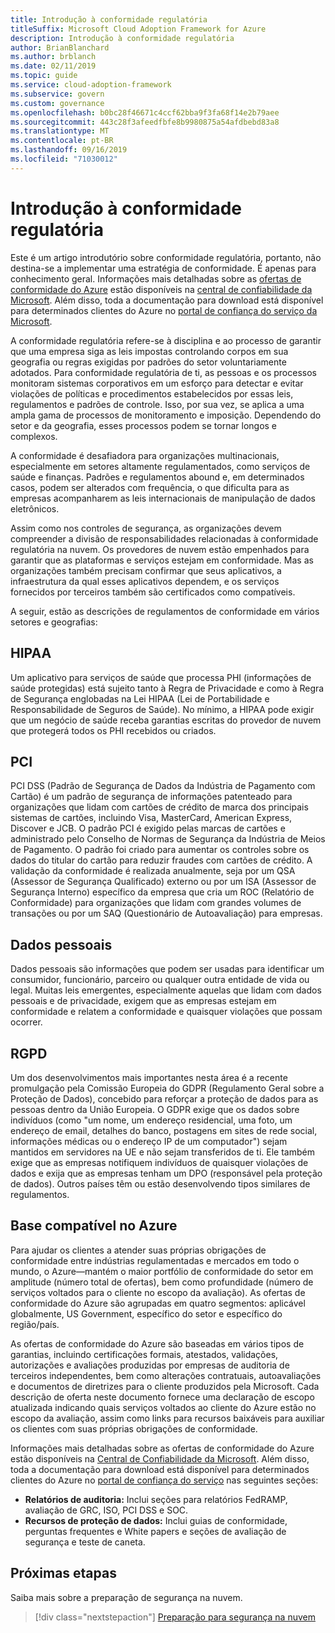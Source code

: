 ```yaml
---
title: Introdução à conformidade regulatória
titleSuffix: Microsoft Cloud Adoption Framework for Azure
description: Introdução à conformidade regulatória
author: BrianBlanchard
ms.author: brblanch
ms.date: 02/11/2019
ms.topic: guide
ms.service: cloud-adoption-framework
ms.subservice: govern
ms.custom: governance
ms.openlocfilehash: b0bc28f46671c4ccf62bba9f3fa68f14e2b79aee
ms.sourcegitcommit: 443c28f3afeedfbfe8b9980875a54afdbebd83a8
ms.translationtype: MT
ms.contentlocale: pt-BR
ms.lasthandoff: 09/16/2019
ms.locfileid: "71030012"
---
```

# <a name="introduction-to-regulatory-compliance"></a>Introdução à conformidade regulatória

Este é um artigo introdutório sobre conformidade regulatória, portanto, não destina-se a implementar uma estratégia de conformidade. É apenas para conhecimento geral. Informações mais detalhadas sobre as [ofertas de conformidade do Azure](https://aka.ms/allcompliance) estão disponíveis na [central de confiabilidade da Microsoft](https://www.microsoft.com/trustcenter/default.aspx). Além disso, toda a documentação para download está disponível para determinados clientes do Azure no [portal de confiança do serviço da Microsoft](https://servicetrust.microsoft.com).

A conformidade regulatória refere-se à disciplina e ao processo de garantir que uma empresa siga as leis impostas controlando corpos em sua geografia ou regras exigidas por padrões do setor voluntariamente adotados. Para conformidade regulatória de ti, as pessoas e os processos monitoram sistemas corporativos em um esforço para detectar e evitar violações de políticas e procedimentos estabelecidos por essas leis, regulamentos e padrões de controle. Isso, por sua vez, se aplica a uma ampla gama de processos de monitoramento e imposição. Dependendo do setor e da geografia, esses processos podem se tornar longos e complexos.

A conformidade é desafiadora para organizações multinacionais, especialmente em setores altamente regulamentados, como serviços de saúde e finanças. Padrões e regulamentos abound e, em determinados casos, podem ser alterados com frequência, o que dificulta para as empresas acompanharem as leis internacionais de manipulação de dados eletrônicos.

Assim como nos controles de segurança, as organizações devem compreender a divisão de responsabilidades relacionadas à conformidade regulatória na nuvem. Os provedores de nuvem estão empenhados para garantir que as plataformas e serviços estejam em conformidade. Mas as organizações também precisam confirmar que seus aplicativos, a infraestrutura da qual esses aplicativos dependem, e os serviços fornecidos por terceiros também são certificados como compatíveis.

A seguir, estão as descrições de regulamentos de conformidade em vários setores e geografias:

## <a name="hipaa"></a>HIPAA

Um aplicativo para serviços de saúde que processa PHI (informações de saúde protegidas) está sujeito tanto à Regra de Privacidade e como à Regra de Segurança englobadas na Lei HIPAA (Lei de Portabilidade e Responsabilidade de Seguros de Saúde). No mínimo, a HIPAA pode exigir que um negócio de saúde receba garantias escritas do provedor de nuvem que protegerá todos os PHI recebidos ou criados.

## <a name="pci"></a>PCI

PCI DSS (Padrão de Segurança de Dados da Indústria de Pagamento com Cartão) é um padrão de segurança de informações patenteado para organizações que lidam com cartões de crédito de marca dos principais sistemas de cartões, incluindo Visa, MasterCard, American Express, Discover e JCB. O padrão PCI é exigido pelas marcas de cartões e administrado pelo Conselho de Normas de Segurança da Indústria de Meios de Pagamento. O padrão foi criado para aumentar os controles sobre os dados do titular do cartão para reduzir fraudes com cartões de crédito. A validação da conformidade é realizada anualmente, seja por um QSA (Assessor de Segurança Qualificado) externo ou por um ISA (Assessor de Segurança Interno) específico da empresa que cria um ROC (Relatório de Conformidade) para organizações que lidam com grandes volumes de transações ou por um SAQ (Questionário de Autoavaliação) para empresas.

## <a name="personal-data"></a>Dados pessoais

Dados pessoais são informações que podem ser usadas para identificar um consumidor, funcionário, parceiro ou qualquer outra entidade de vida ou legal. Muitas leis emergentes, especialmente aquelas que lidam com dados pessoais e de privacidade, exigem que as empresas estejam em conformidade e relatem a conformidade e quaisquer violações que possam ocorrer.

## <a name="gdpr"></a>RGPD

Um dos desenvolvimentos mais importantes nesta área é a recente promulgação pela Comissão Europeia do GDPR (Regulamento Geral sobre a Proteção de Dados), concebido para reforçar a proteção de dados para as pessoas dentro da União Europeia. O GDPR exige que os dados sobre indivíduos (como "um nome, um endereço residencial, uma foto, um endereço de email, detalhes do banco, postagens em sites de rede social, informações médicas ou o endereço IP de um computador") sejam mantidos em servidores na UE e não sejam transferidos de ti. Ele também exige que as empresas notifiquem indivíduos de quaisquer violações de dados e exija que as empresas tenham um DPO (responsável pela proteção de dados). Outros países têm ou estão desenvolvendo tipos similares de regulamentos.

## <a name="compliant-foundation-in-azure"></a>Base compatível no Azure

Para ajudar os clientes a atender suas próprias obrigações de conformidade entre indústrias regulamentadas e mercados em todo o mundo, o Azure&mdash;mantém o maior portfólio de conformidade do setor em amplitude (número total de ofertas), bem como profundidade (número de serviços voltados para o cliente no escopo da avaliação). As ofertas de conformidade do Azure são agrupadas em quatro segmentos: aplicável globalmente, US Government, específico do setor e específico do região/país.

As ofertas de conformidade do Azure são baseadas em vários tipos de garantias, incluindo certificações formais, atestados, validações, autorizações e avaliações produzidas por empresas de auditoria de terceiros independentes, bem como alterações contratuais, autoavaliações e documentos de diretrizes para o cliente produzidos pela Microsoft. Cada descrição de oferta neste documento fornece uma declaração de escopo atualizada indicando quais serviços voltados ao cliente do Azure estão no escopo da avaliação, assim como links para recursos baixáveis para auxiliar os clientes com suas próprias obrigações de conformidade.

Informações mais detalhadas sobre as ofertas de conformidade do Azure estão disponíveis na [Central de Confiabilidade da Microsoft](https://www.microsoft.com/trustcenter/compliance/complianceofferings). Além disso, toda a documentação para download está disponível para determinados clientes do Azure no [portal de confiança do serviço](https://servicetrust.microsoft.com) nas seguintes seções:

- **Relatórios de auditoria:** Inclui seções para relatórios FedRAMP, avaliação de GRC, ISO, PCI DSS e SOC.
- **Recursos de proteção de dados:** Inclui guias de conformidade, perguntas frequentes e White papers e seções de avaliação de segurança e teste de caneta.

## <a name="next-steps"></a>Próximas etapas

Saiba mais sobre a preparação de segurança na nuvem.

> [!div class="nextstepaction"]
> [Preparação para segurança na nuvem](./cloud-security-readiness.md)
